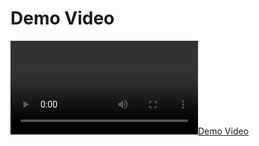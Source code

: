 # Demo Video

[![Demo Video](https://github.com/omar456-asc/Angular_Labs/raw/main/Lab2/Task/src/assets/Videos/CSSAngular%20and%201%20more%20page%20-%20Personal%20-%20Microsoft%E2%80%8B%20Edge%202023-04-13%2015-44-35.mp4)](src/assets/Videos/CSSAngular%20and%201%20more%20page%20-%20Personal%20-%20Microsoft%E2%80%8B%20Edge%202023-04-13%2015-44-35.mp4)
